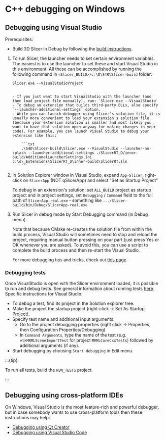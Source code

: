 # C++ debugging on Windows

## Debugging using Visual Studio

Prerequisites:
- Build 3D Slicer in Debug by following the [build instructions](../build_instructions.md).

1. To run Slicer, the launcher needs to set certain environment variables. The easiest is to use the launcher to set these and start Visual Studio in this environment. All these can be accomplished by running the following command in `<Slicer_BUILD>/c:\D\S4R\Slicer-build` folder:

    ```txt
    Slicer.exe --VisualStudioProject
    ```

    ````{note}

    - If you just want to start VisualStudio with the launcher (and then load project file manually), run: `Slicer.exe --VisualStudio`
    - To debug an extension that builds third-party DLLs, also specify `--launcher-additional-settings` option.
    - While you can launch debugger using Slicer's solution file, it is usually more convenient to load your extension's solution file (because your extension solution is smaller and most likely you want to have that solution open anyway for making changes in your code). For example, you can launch Visual Studio to debug your extension like this:

        ```txt
        .\S4D\Slicer-build\Slicer.exe --VisualStudio --launcher-no-splash --launcher-additional-settings ./SlicerRT_D/inner-build/AdditionalLauncherSettings.ini c:\d\_Extensions\SlicerRT_D\inner-build\SlicerRT.sln
        ```

    ````

2. In Solution Explorer window in Visual Studio, expand `App-Slicer`, right-click on `SlicerApp` (NOT qSlicerApp) and select "Set as Startup Project"

    To debug in an extension's solution: set `ALL_BUILD` project as startup project and in project settings, set `Debugging` / `Command` field to the full path of `SlicerApp-real.exe` - something like `.../Slicer-build/bin/Debug/SlicerApp-real.exe`

3. Run Slicer in debug mode by Start Debugging command (in Debug menu).

    Note that because CMake re-creates the solution file from within the build process, Visual Studio will sometimes need to stop and reload the project, requiring manual button pressing on your part (just press Yes or OK whenever you are asked). To avoid this, you can use a script to complete the build process and then re-start the Visual Studio.

    For more debugging tips and tricks, check out [this page](https://www.slicer.org/wiki/Documentation/Nightly/Developers/Tutorials/Troubleshooting).

### Debugging tests

Once VisualStudio is open with the Slicer environment loaded, it is possible to run and debug tests. See general information about running tests [here](overview.md#debugging-tests). Specific instructions for Visual Studio:

- To debug a test, find its project in the Solution explorer tree.
- Make the project the startup project (right-click -> Set As Startup Project).
- Specify test name and additional input arguments:
  - Go to the project debugging properties (right click -> Properties, then Configuration Properties/Debugging)
  - In `Command Arguments`, type the name of the test (e.g. `vtkMRMLSceneImportTest` for project `MRMLCoreCxxTests`) followed by additional arguments (if any).
- Start debugging by choosing `Start debugging` in Edit menu.

:::{tip}

To run all tests, build the `RUN_TESTS` project.

:::

## Debugging using cross-platform IDEs

On Windows, Visual Studio is the most feature-rich and powerful debugger, but in case somebody wants to use cross-platform tools then these instructions may help:

- [Debugging using Qt Creator](qtcreatorcpp.md)
- [Debugging using Visual Studio Code](vscodecpp.md)
